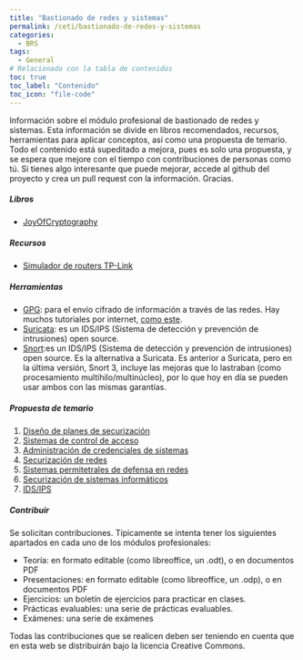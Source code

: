 ```yaml
---
title: "Bastionado de redes y sistemas"
permalink: /ceti/bastionado-de-redes-y-sistemas
categories:
  - BRS
tags:
  - General
# Relacionado con la tabla de contenidos
toc: true
toc_label: "Contenido"
toc_icon: "file-code"
---
```


Información sobre el módulo profesional de bastionado de redes y sistemas. Esta información se divide en libros recomendados, recursos, herramientas para aplicar conceptos, así como una propuesta de temario. Todo el contenido está supeditado a mejora, pues es solo una propuesta, y se espera que mejore con el tiempo con contribuciones de personas como tú. Si tienes algo interesante que puede mejorar, accede al github del proyecto y crea un pull request con la información. Gracias.

##### Libros

- [JoyOfCryptography](https://joyofcryptography.com/)

##### Recursos

- [Simulador de routers TP-Link](https://www.tp-link.com/es/support/emulator/)

##### Herramientas

- [GPG](https://www.gnupg.org/documentation/): para el envío cifrado de información a través de las redes. Hay muchos tutoriales por internet, [como este](https://www.privex.io/articles/what-is-gpg).
- [Suricata](https://suricata.io/): es un IDS/IPS (Sistema de detección y prevención de intrusiones) open source.
- [Snort](https://www.snort.org/):es un IDS/IPS (Sistema de detección y prevención de intrusiones) open source. Es la alternativa a Suricata. Es anterior a Suricata, pero en la última versión, Snort 3, incluye las mejoras que lo lastraban (como procesamiento multihilo/multinúcleo), por lo que hoy en día se pueden usar ambos con las mismas garantías.

##### Propuesta de temario

1. [Diseño de planes de securización](/ceti/bastionado-de-redes-y-sistemas/diseño-de-planes-de-securizacion)
2. [Sistemas de control de acceso](/ceti/bastionado-de-redes-y-sistemas/sistemas-de-control-de-acceso)
3. [Administración de credenciales de sistemas](/ceti/bastionado-de-redes-y-sistemas/administracion-de-credenciales-de-sistemas)
4. [Securización de redes](/ceti/bastionado-de-redes-y-sistemas/securizacion-de-redes)
5. [Sistemas permitetrales de defensa en redes](/ceti/bastionado-de-redes-y-sistemas/sistemas-perimetrales-de-defensa-en-redes)
6. [Securización de sistemas informáticos](/ceti/bastionado-de-redes-y-sistemas/securizacion-de-sistemas-informaticos)
7. [IDS/IPS](/ceti/bastionado-de-redes-y-sistemas/ids-ips)

##### Contribuir

Se solicitan contribuciones. Típicamente se intenta tener los siguientes apartados en cada uno de los módulos profesionales:

- Teoría: en formato editable (como libreoffice, un .odt), o en documentos PDF
- Presentaciones: en formato editable (como libreoffice, un .odp), o en documentos PDF
- Ejercicios: un boletín de ejercicios para practicar en clases.
- Prácticas evaluables: una serie de prácticas evaluables.
- Exámenes: una serie de exámenes

Todas las contribuciones que se realicen deben ser teniendo en cuenta que en esta web se distribuirán bajo la licencia Creative Commons.
